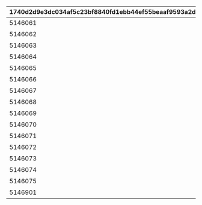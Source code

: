 |1740d2d9e3dc034af5c23bf8840fd1ebb44ef55beaaf9593a2d3a36519844361|604f8d6d3454c1f526b696310cb6b97396a69be5d48154f72f2a89708f68d93e|27af43a0488900aa446a2f03d7ad97666a76b5f7069a18ced98c75053a0697d4|313c4d7bb6857e594fcfc7cd4c66e5b5a193296547fb2fe93ba05cfbb53b4069|9d73a0d97f70466bbb60668e389b9a427236a3fec029d560634c2dc928d5c8e3|e5dd5d9c0b6e4dfcb3a6df9f9c3ddd531e6ea60677abb89fe5fc8c5ad2158da6|aef48d953c8921abc0d4a265e4194d4b8dbe9d46e63147e7ac4c643a8cb9d16c|9c156f5bafd4d6019df6ad20b613ed8294cc8211a01b10b78160490d2bef01f8|d142abd1a2a81bc21bda6494a4a1f9e1c988a15bf682926548489597eaa756c2|487d3d181d44f60f8feb8e31f7c083af0187bc2dec825300ee45323b4484b57a|6433a9f3c5f5e12f230f6c6c2089f7bdef44da286c1e4655e85fd9a2e1264404|6b1bd9e909ab0e7b862b07de15234e14a06e958df522a9ece83e1b653d5a7287|
| --- | --- | --- | --- | --- | --- | --- | --- | --- | --- | --- | --- |
|5146061|2024/05/31 12:00:00|106001|105901|グランハニーコースター1|105801|1|91002|8|1|20|10146|
|5146062|2024/06/01 12:00:00|0|0|グランハニーコースター2|100901|1|91002|8|1|20|10146|
|5146063|2024/06/03 12:00:00|0|0|グランハニーコースター3|106601|1|91002|8|1|20|10146|
|5146064|2024/06/01 12:00:00|0|131501|ぷかぷかフラワー観覧車1|105801|1|91002|8|2|20|10146|
|5146065|2024/06/03 12:00:00|0|131001|ぷかぷかフラワー観覧車2|130901|1|91002|8|2|20|10146|
|5146066|2024/06/02 12:00:00|0|0|ぷかぷかフラワー観覧車3|104001|1|91002|8|2|20|10146|
|5146067|2024/05/31 12:00:00|0|106601|ベリーシュガリーコーヒーカップ1|106501|1|91002|8|3|20|10146|
|5146068|2024/06/02 12:00:00|0|106001|ベリーシュガリーコーヒーカップ2|105801|1|91002|8|3|20|10146|
|5146069|2024/06/01 12:00:00|0|131401|ベリーシュガリーコーヒーカップ3|131301|1|91002|8|3|20|10146|
|5146070|2024/06/02 12:00:00|0|0|ダイブ・トゥ・ザ・３Dワールド1|102101|1|91002|8|4|20|10146|
|5146071|2024/05/31 12:00:00|0|0|ダイブ・トゥ・ザ・３Dワールド2|130901|1|91002|8|4|20|10146|
|5146072|2024/05/31 12:00:00|0|0|キャスト紹介：バロメッツ|0|2|91002|8|0|20|10146|
|5146073|2024/05/31 12:00:00|0|0|キャスト紹介：チュウジ＆チュウザ|0|2|91002|8|0|20|10146|
|5146074|2024/05/31 12:00:00|0|0|キャスト紹介：トイキング|0|2|91002|8|0|20|10146|
|5146075|2024/05/31 12:00:00|0|0|キャスト紹介：招き猫|0|2|91002|8|0|20|10146|
|5146901|2024/05/31 12:00:00|0|0|魔物のパレード|0|3|11001313|15|0|1|10146|